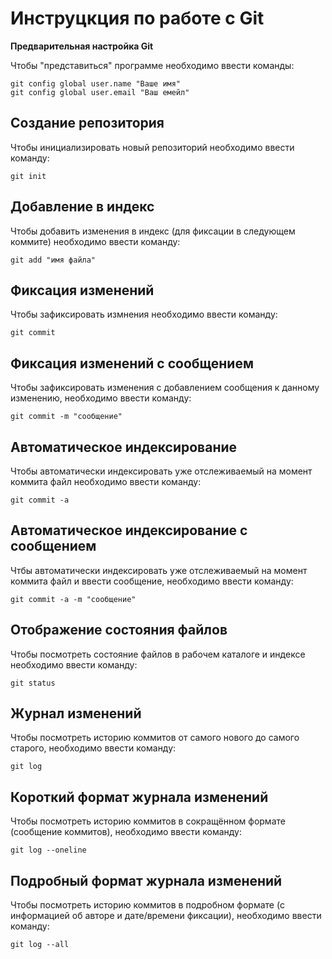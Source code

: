 # **Инструцкция по работе с Git**

**Предварительная настройка Git**

Чтобы "представиться" программе необходимо ввести команды:

    git config global user.name "Ваше имя"
    git config global user.email "Ваш емейл"
 
 ## Создание репозитория

 Чтобы инициализировать новый репозиторий необходимо ввести команду:

    git init

## Добавление в индекс

Чтобы добавить изменения в индекс (для фиксации в следующем коммите) необходимо ввести команду:

    git add "имя файла"

## Фиксация изменений

Чтобы зафиксировать измнения необходимо ввести команду:

    git commit

## Фиксация изменений с сообщением

Чтобы зафиксировать изменения с добавлением сообщения к данному изменению, необходимо ввести команду:

    git commit -m "сообщение"

## Автоматическое индексирование

Чтобы автоматически индексировать уже отслеживаемый на момент коммита файл необходимо ввести команду:

    git commit -a

## Автоматическое индексирование с сообщением

Чтбы автоматически индексировать уже отслеживаемый на момент коммита файл и ввести сообщение, необходимо ввести команду:

    git commit -a -m "сообщение"

## Отображение состояния файлов

Чтобы посмотреть состояние файлов в рабочем каталоге и индексе необходимо ввести команду:

    git status

## Журнал изменений

Чтобы посмотреть историю коммитов от самого нового до самого старого, необходимо ввести команду:

    git log

## Короткий формат журнала изменений

Чтобы посмотреть историю коммитов в сокращённом формате (сообщение коммитов), необходимо ввести команду:

    git log --oneline

## Подробный формат журнала изменений

Чтобы посмотреть историю коммитов в подробном формате (c информацией об авторе и дате/времени фиксации), необходимо ввести команду:

    git log --all

